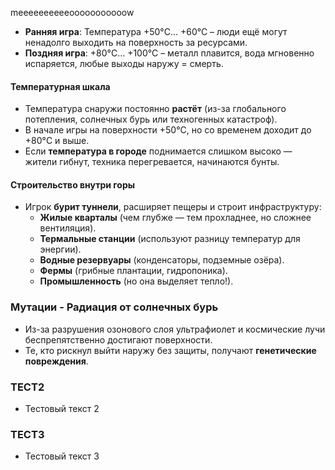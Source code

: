 meeeeeeeeeeooooooooooow

- **Ранняя игра**: Температура +50°C… +60°C – люди ещё могут ненадолго выходить на поверхность за ресурсами.
- **Поздняя игра**: +80°C… +100°C – металл плавится, вода мгновенно испаряется, любые выходы наружу = смерть.

#### Температурная шкала 
- Температура снаружи постоянно **растёт** (из-за глобального потепления, солнечных бурь или техногенных катастроф).
- В начале игры на поверхности +50°C, но со временем доходит до +80°C и выше.
- Если **температура в городе** поднимается слишком высоко — жители гибнут, техника перегревается, начинаются бунты.

####  Строительство внутри горы
- Игрок **бурит туннели**, расширяет пещеры и строит инфраструктуру:
    - **Жилые кварталы** (чем глубже — тем прохладнее, но сложнее вентиляция).
    - **Термальные станции** (используют разницу температур для энергии).
    - **Водные резервуары** (конденсаторы, подземные озёра).
    - **Фермы** (грибные плантации, гидропоника).
    - **Промышленность** (но она выделяет тепло!).
### Мутации - Радиация от солнечных бурь
- Из-за разрушения озонового слоя ультрафиолет и космические лучи беспрепятственно достигают поверхности.
- Те, кто рискнул выйти наружу без защиты, получают **генетические повреждения**.
### ТЕСТ2
- Тестовый текст 2
### ТЕСТ3
- Тестовый текст 3